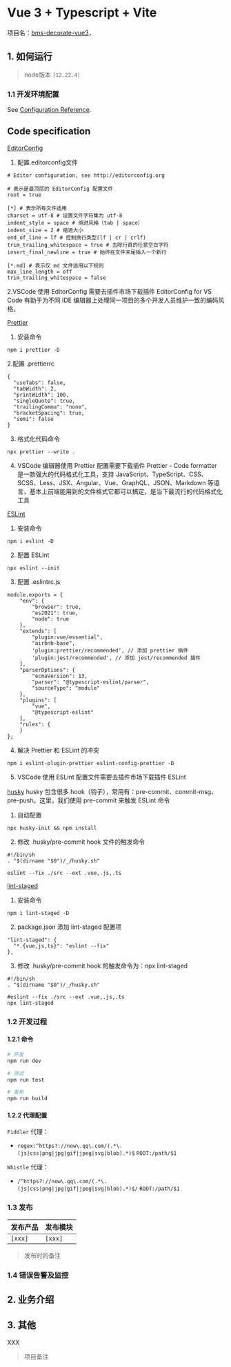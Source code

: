 # Vue 3 + Typescript + Vite

项目名：[bms-decorate-vue3](https://github.com/LeonKung520/bms-decorate-vue3/)，


## 1. 如何运行

> node版本 `[12.22.4]`

### 1.1 开发环境配置
See [Configuration Reference](https://cli.vuejs.org/config/).


## Code specification

[EditorConfig](https://editorconfig.org/)

1. 配置.editorconfig文件
```
# Editor configuration, see http://editorconfig.org

# 表示是最顶层的 EditorConfig 配置文件
root = true

[*] # 表示所有文件适用
charset = utf-8 # 设置文件字符集为 utf-8
indent_style = space # 缩进风格（tab | space）
indent_size = 2 # 缩进大小
end_of_line = lf # 控制换行类型(lf | cr | crlf)
trim_trailing_whitespace = true # 去除行首的任意空白字符
insert_final_newline = true # 始终在文件末尾插入一个新行

[*.md] # 表示仅 md 文件适用以下规则
max_line_length = off
trim_trailing_whitespace = false
```

2.VSCode 使用 EditorConfig 需要去插件市场下载插件 EditorConfig for VS Code
有助于为不同 IDE 编辑器上处理同一项目的多个开发人员维护一致的编码风格。

[Prettier](https://prettier.io/)

1. 安装命令
```
npm i prettier -D
```

2.配置 .prettierrc
```
{
  "useTabs": false,
  "tabWidth": 2,
  "printWidth": 100,
  "singleQuote": true,
  "trailingComma": "none",
  "bracketSpacing": true,
  "semi": false
}
```
3. 格式化代码命令
```
npx prettier --write .
```

4. VSCode 编辑器使用 Prettier 配置需要下载插件 Prettier - Code formatter
   是一款强大的代码格式化工具，支持 JavaScript、TypeScript、CSS、SCSS、Less、JSX、Angular、Vue、GraphQL、JSON、Markdown 等语言，基本上前端能用到的文件格式它都可以搞定，是当下最流行的代码格式化工具

[ESLint](https://github.com/eslint/eslint)

1. 安装命令
```
npm i eslint -D
```

2. 配置 ESLint
```
npx eslint --init
```

3. 配置 .eslintrc.js
```
module.exports = {
    "env": {
        "browser": true,
        "es2021": true,
        "node": true
    },
    "extends": [
        "plugin:vue/essential",
        "airbnb-base",
        'plugin:prettier/recommended', // 添加 prettier 插件
        'plugin:jest/recommended', // 添加 jest/recommended 插件
    ],
    "parserOptions": {
        "ecmaVersion": 13,
        "parser": "@typescript-eslint/parser",
        "sourceType": "module"
    },
    "plugins": [
        "vue",
        "@typescript-eslint"
    ],
    "rules": {
    }
};
```


4. 解决 Prettier 和 ESLint 的冲突
```
npm i eslint-plugin-prettier eslint-config-prettier -D
```


5. VSCode 使用 ESLint 配置文件需要去插件市场下载插件 ESLint

[husky](https://github.com/typicode/husky)
husky 包含很多 hook（钩子），常用有：pre-commit、commit-msg、pre-push。这里，我们使用 pre-commit 来触发 ESLint 命令
1. 自动配置
```
npx husky-init && npm install
```

2. 修改 .husky/pre-commit hook 文件的触发命令
```
#!/bin/sh
. "$(dirname "$0")/_/husky.sh"

eslint --fix ./src --ext .vue,.js,.ts
```

[lint-staged ](https://github.com/okonet/lint-staged)
1. 安装命令
```
npm i lint-staged -D
```

2. package.json 添加 lint-staged 配置项
```
"lint-staged": {
  "*.{vue,js,ts}": "eslint --fix"
},
```

3. 修改 .husky/pre-commit hook 的触发命令为：npx lint-staged
```
#!/bin/sh
. "$(dirname "$0")/_/husky.sh"

#eslint --fix ./src --ext .vue,.js,.ts
npx lint-staged
```

### 1.2 开发过程

#### 1.2.1 命令

```sh
# 开发
npm run dev

# 测试
npm run test

# 发布
npm run build
```

#### 1.2.2 代理配置

`Fiddler` 代理：

- `regex:^https?://now\.qq\.com/(.*\.(js|css|png|jpg|gif|jpeg|svg|blob).*)$` `ROOT:/path/$1`

`Whistle` 代理：

- `/^https?://now\.qq\.com/(.*\.(js|css|png|jpg|gif|jpeg|svg|blob).*)$/` `ROOT:/path/$1`

### 1.3 发布

| 发布产品 | 发布模块 |
| --- | --- |
| `[xxx]` | `[xxx]` |

> 发布时的备注

### 1.4 错误告警及监控


## 2. 业务介绍



## 3. 其他

XXX

> 项目备注
